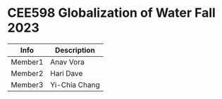 # CEE598 Globalization of Water Fall 2023

|   Info      |        Description     |
| ----------- | ---------------------- |
| Member1     |        Anav Vora       |
| Member2     |        Hari Dave       |
| Member3     |      Yi-Chia Chang     |
